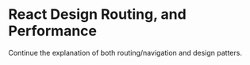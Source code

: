 #  React Design Routing, and Performance
 
Continue the explanation of both routing/navigation and design patters. 
